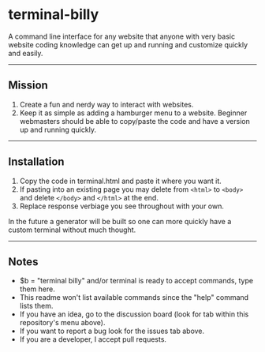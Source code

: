 # terminal-billy
A command line interface for any website that anyone with very basic website coding knowledge can get up and running and customize quickly and easily.

---

## Mission
1. Create a fun and nerdy way to interact with websites.
2. Keep it as simple as adding a hamburger menu to a website. Beginner webmasters should be able to copy/paste the code and have a version up and running quickly.

---

## Installation
1. Copy the code in terminal.html and paste it where you want it.
2. If pasting into an existing page you may delete from `<html>` to `<body>` and delete `</body>` and `</html>` at the end.
3. Replace response verbiage you see throughout with your own.

In the future a generator will be built so one can more quickly have a custom terminal without much thought.

---

## Notes

- $b = "terminal billy" and/or terminal is ready to accept commands, type them here.
- This readme won't list available commands since the "help" command lists them.
- If you have an idea, go to the discussion board (look for tab within this repository's menu above).
- If you want to report a bug look for the issues tab above.
- If you are a developer, I accept pull requests.
